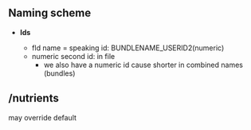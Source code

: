 
Naming scheme
----------------------------------------------------------

- **Ids**

  - fld name = speaking id: BUNDLENAME_USERID2(numeric)
  - numeric second id:      in file
    - we also have a numeric id cause shorter in combined names (bundles)


/nutrients
----------------------------------------------------------

may override default

